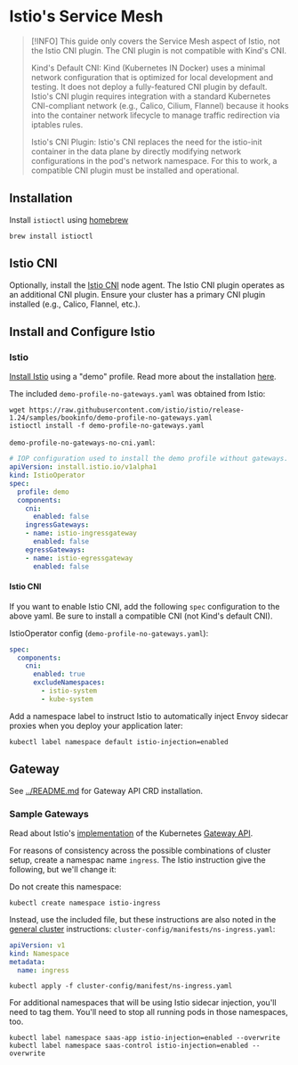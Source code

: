 # Istio's Service Mesh

> [!INFO]
> This guide only covers the Service Mesh aspect of Istio, not the Istio CNI plugin.  The CNI plugin is not compatible with Kind's CNI.
>
> Kind's Default CNI:
> Kind (Kubernetes IN Docker) uses a minimal network configuration that is optimized for local development and testing. It does not deploy a fully-featured CNI plugin by default. 
> Istio's CNI plugin requires integration with a standard Kubernetes CNI-compliant network (e.g., Calico, Cilium, Flannel) because it hooks into the container network lifecycle to manage traffic redirection via iptables rules.
>
> Istio's CNI Plugin:
> Istio's CNI replaces the need for the istio-init container in the data plane by directly modifying network configurations in the pod's network namespace. For this to work, a compatible CNI plugin must be installed and operational.

## Installation

Install `istioctl` using [homebrew](https://formulae.brew.sh/formula/istioctl#default)

```
brew install istioctl
```

## Istio CNI

Optionally, install the [Istio CNI](https://istio.io/latest/docs/setup/additional-setup/cni/) node agent.   The Istio CNI plugin operates as an additional CNI plugin. Ensure your cluster has a primary CNI plugin installed (e.g., Calico, Flannel, etc.).


## Install and Configure Istio 

### Istio

[Install Istio](https://istio.io/latest/docs/setup/getting-started/#install) using a "demo" profile.  Read more about the installation [here](https://istio.io/latest/docs/setup/getting-started/#bookinfo).

The included `demo-profile-no-gateways.yaml` was obtained from Istio:
```
wget https://raw.githubusercontent.com/istio/istio/release-1.24/samples/bookinfo/demo-profile-no-gateways.yaml
istioctl install -f demo-profile-no-gateways.yaml
```

`demo-profile-no-gateways-no-cni.yaml`:
```yaml
# IOP configuration used to install the demo profile without gateways.
apiVersion: install.istio.io/v1alpha1
kind: IstioOperator
spec:
  profile: demo
  components:
    cni:
      enabled: false
    ingressGateways:
    - name: istio-ingressgateway
      enabled: false
    egressGateways:
    - name: istio-egressgateway
      enabled: false
```

#### Istio CNI

If you want to enable Istio CNI, add the following `spec` configuration to the above yaml.  Be sure to install a compatible CNI (not Kind's default CNI).

IstioOperator config (`demo-profile-no-gateways.yaml`):
```yaml
spec:
  components:
    cni:
      enabled: true
      excludeNamespaces:
        - istio-system
        - kube-system
```

Add a namespace label to instruct Istio to automatically inject Envoy sidecar proxies when you deploy your application later:

```shell
kubectl label namespace default istio-injection=enabled
```

## Gateway

See [../README.md](../README.md) for Gateway API CRD installation.

### Sample Gateways

Read about Istio's [implementation](https://istio.io/latest/docs/tasks/traffic-management/ingress/gateway-api/) of the Kubernetes [Gateway API](https://gateway-api.sigs.k8s.io/).

For reasons of consistency across the possible combinations of cluster setup, create a namespac name `ingress`.  The Istio instruction give the following, but we'll change it:

Do not create this namespace:
```shell
kubectl create namespace istio-ingress
```

Instead, use the included file, but these instructions are also noted in the [general cluster](../README.md) instructions:
`cluster-config/manifests/ns-ingress.yaml`:
```yaml
apiVersion: v1
kind: Namespace
metadata:
  name: ingress
```

```
kubectl apply -f cluster-config/manifest/ns-ingress.yaml
```

For additional namespaces that will be using Istio sidecar injection, you'll need to tag them. You'll need to stop all running pods in those namespaces, too.

```shell
kubectl label namespace saas-app istio-injection=enabled --overwrite
kubectl label namespace saas-control istio-injection=enabled --overwrite
```
